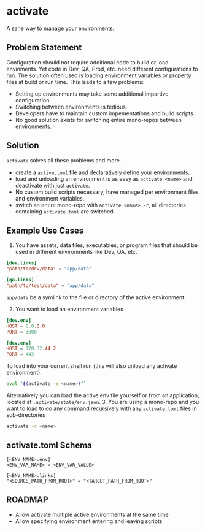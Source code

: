 # activate

A sane way to manage your environments.

## Problem Statement
Configuration should not require additional code to build or load envinments.
Yet code in Dev, QA, Prod, etc. need different configurations to run. 
The solution often used is loading environment variables or property files at build or run time.
This leads to a few problems:
- Setting up environments may take some additional impartive configuration.
- Switching between environments is tedious.
- Developers have to maintain custom impementations and build scripts.
- No good solution exists for switching entire mono-repos between environments.

## Solution
`activate` solves all these problems and more.
- create a `active.toml` file and declaratively define your environments.
- load and unloading an environment is as easy as `activate <name>` and deactivate with just `activate`.
- No custom build scripts necessary, have managed per environment files and environment variables.
- switch an entire mono-repo with `activate <name> -r`, all directories containing `activate.toml` are switched.

## Example Use Cases

1. You have assets, data files, executables, or program files that should be used in different environments like Dev, QA, etc. 
```toml
[dev.links]
"path/to/dev/data" = "app/data"

[qa.links]
"path/to/test/data" = "app/data"
```
`app/data` be a symlink to the file or directory of the active environment.

2. You want to load an environment variables
```toml
[dev.env]
HOST = 0.0.0.0
PORT = 3000

[dev.env]
HOST = 178.32.44.2
PORT = 443
```
To load into your current shell run (this will also unload any activate environment).
```bash
eval "$(activate -e <name>)"`
```
Alternatively you can load the active env file yourself or from an application, located at `.activate/state/env.json`.
3. You are using a mono-repo and you want to load to do any command recursively with any `activate.toml` files in sub-directories
```bash
activate -r <name>
```

## activate.toml Schema
```
[<ENV_NAME>.env]
<ENV_VAR_NAME> = <ENV_VAR_VALUE>

[<ENV_NAME>.links]
"<SOURCE_PATH_FROM_ROOT>" = "<TARGET_PATH_FROM_ROOT>"
```

## ROADMAP
- Allow activate multiple active environments at the same time
- Allow specifying environment entering and leaving scripts
